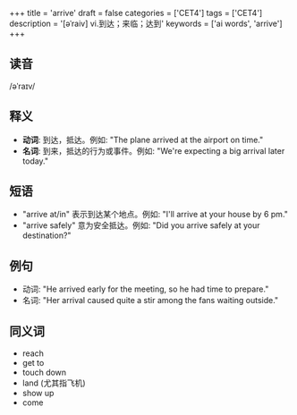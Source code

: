 +++
title = 'arrive'
draft = false
categories = ['CET4']
tags = ['CET4']
description = '[əˈraiv] vi.到达；来临；达到'
keywords = ['ai words', 'arrive']
+++

## 读音
/əˈraɪv/

## 释义
- **动词**: 到达，抵达。例如: "The plane arrived at the airport on time."
- **名词**: 到来，抵达的行为或事件。例如: "We're expecting a big arrival later today."

## 短语
- "arrive at/in" 表示到达某个地点。例如: "I'll arrive at your house by 6 pm."
- "arrive safely" 意为安全抵达。例如: "Did you arrive safely at your destination?"

## 例句
- 动词: "He arrived early for the meeting, so he had time to prepare."
- 名词: "Her arrival caused quite a stir among the fans waiting outside."

## 同义词
- reach
- get to
- touch down
- land (尤其指飞机)
- show up
- come
